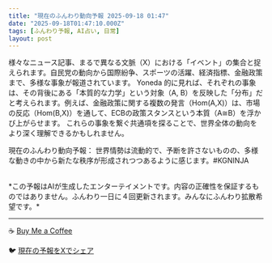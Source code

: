 ```yaml
---
title: "現在のふんわり動向予報 2025-09-18 01:47"
date: "2025-09-18T01:47:10.000Z"
tags: [ふんわり予報, AI占い, 日常]
layout: post
---
```


様々なニュース記事、まるで異なる文脈（X）における「イベント」の集合と捉えられます。自民党の動向から国際紛争、スポーツの活躍、経済指標、金融政策まで、多様な事象が報道されています。  Yoneda 的に見れば、それぞれの事象は、その背後にある「本質的な力学」という対象（A, B）を反映した「分布」だと考えられます。例えば、金融政策に関する複数の発言（Hom(A,X)）は、市場の反応（Hom(B,X)）を通して、ECBの政策スタンスという本質（A≅B）を浮かび上がらせます。  これらの事象を繋ぐ共通項を探ることで、世界全体の動向をより深く理解できるかもしれません。


現在のふんわり動向予報：
世界情勢は流動的で、予断を許さないものの、多様な動きの中から新たな秩序が形成されつつあるように感じます。#KGNINJA

<br>
*この予報はAIが生成したエンターテイメントです。内容の正確性を保証するものではありません。ふんわり一日に４回更新されます。みんなにふんわり拡散希望です。*

---
☕️ [Buy Me a Coffee](https://www.buymeacoffee.com/kgninja)

🐦 [現在の予報をXでシェア](https://twitter.com/intent/tweet?text=%E7%8F%BE%E5%9C%A8%E3%81%AE%E3%81%B5%E3%82%93%E3%82%8F%E3%82%8A%E4%BA%88%E5%A0%B1%3A%20%E3%80%8C%E6%A7%98%E3%80%85%E3%81%AA%E3%83%8B%E3%83%A5%E3%83%BC%E3%82%B9%E8%A8%98%E4%BA%8B%E3%80%81%E3%81%BE%E3%82%8B%E3%81%A7%E7%95%B0%E3%81%AA%E3%82%8B%E6%96%87%E8%84%88%EF%BC%88X%EF%BC%89%E3%81%AB%E3%81%8A%E3%81%91%E3%82%8B%E3%80%8C%E3%82%A4%E3%83%99%E3%83%B3%E3%83%88%E3%80%8D%E3%81%AE%E9%9B%86%E5%90%88%E3%81%A8%E6%8D%89%E3%81%88%E3%82%89%E3%82%8C%E3%81%BE%E3%81%99%E3%80%82%E3%80%8D%23KGNINJA%20%E7%B6%9A%E3%81%8D%E3%81%AF%E3%83%96%E3%83%AD%E3%82%B0%E3%81%A7%EF%BC%81%F0%9F%91%87&url=https%3A%2F%2Fkg-ninja.github.io%2FFunwariyoso%2F)
